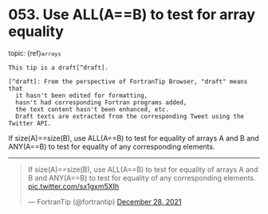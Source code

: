 # <span class='text-muted'>053.</span> Use ALL(A==B) to test for array equality

<span style='font-size: small;' class='text-muted'>topic: {ref}`arrays`</span>

```{note}
This tip is a draft[^draft].

[^draft]: From the perspective of FortranTip Browser, "draft" means that
  it hasn't been edited for formatting,
  hasn't had corresponding Fortran programs added,
  the text content hasn't been enhanced, etc.
  Draft texts are extracted from the corresponding Tweet using the Twitter API.
```

If size(A)==size(B), use ALL(A==B) to test for equality of arrays A and B and ANY(A==B) to test for equality of any corresponding elements.


---

<blockquote class="twitter-tweet"><p lang="en" dir="ltr">If size(A)==size(B), use ALL(A==B) to test for equality of arrays A and B and ANY(A==B) to test for equality of any corresponding elements. <a href="https://t.co/sx1gxm5XIh">pic.twitter.com/sx1gxm5XIh</a></p>&mdash; FortranTip (@fortrantip) <a href="https://twitter.com/fortrantip/status/1475822105358913540?ref_src=twsrc%5Etfw">December 28, 2021</a></blockquote><script async src="https://platform.twitter.com/widgets.js" charset="utf-8"></script>